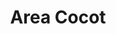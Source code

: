---
title: "Area Cocot"
url: /ciudad-autonoma-de-buenos-aires/area-cocot-avenida-triunvirato/
shop: ropa
---
